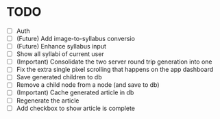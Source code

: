 # TODO

- [ ] Auth
- [ ] (Future) Add image-to-syllabus conversio
- [ ] (Future) Enhance syllabus input
- [ ] Show all syllabi of current user
- [ ] (Important) Consolidate the two server round trip generation into one
- [ ] Fix the extra single pixel scrolling that happens on the app dashboard
- [ ] Save generated children to db
- [ ] Remove a child node from a node (and save to db)
- [ ] (Important) Cache generated article in db
- [ ] Regenerate the article
- [ ] Add checkbox to show article is complete
